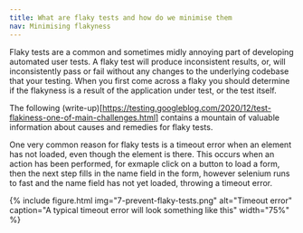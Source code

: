 ```yaml
---
title: What are flaky tests and how do we minimise them
nav: Minimising flakyness
---
```


Flaky tests are a common and sometimes midly annoying part of developing automated user tests. A flaky test will produce inconsistent results, or, will inconsistently pass or fail without any changes to the underlying codebase that your testing. 
When you first come across a flaky you should determine if the flakyness is a result of the application under test, or the test itself.

The following (write-up)[https://testing.googleblog.com/2020/12/test-flakiness-one-of-main-challenges.html] contains a mountain of valuable information about causes and remedies for flaky tests.

One very common reason for flaky tests is a timeout error when an element has not loaded, even though the element is there. This occurs when an action has been performed, for exmaple click on a button to load a form, then the next step fills in the name field in the form, however selenium runs to fast and the name field has not yet loaded, throwing a timeout error.

{% include figure.html img="7-prevent-flaky-tests.png" alt="Timeout error" caption="A typical timeout error will look something like this" width="75%" %}


